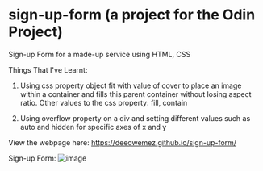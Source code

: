 # sign-up-form (a project for the Odin Project)

Sign-up Form for a made-up service using HTML, CSS

Things That I've Learnt:
1. Using css property object fit with value of cover to place an image within a container and fills this parent container without losing aspect ratio.
Other values to the css property: fill, contain

2. Using overflow property on a div and setting different values such as auto and hidden for specific axes of x and y

View the webpage here: https://deeowemez.github.io/sign-up-form/

Sign-up Form:
![image](https://github.com/deeowemez/sign-up-form/assets/53809101/61939b0d-7a94-4ac2-94a6-1a7951a55c13)
